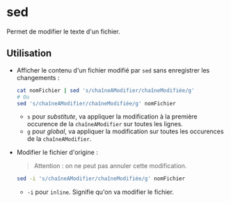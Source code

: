# sed

Permet de modifier le texte d'un fichier.

## Utilisation

- Afficher le contenu d'un fichier modifié par `sed` sans enregistrer les changements :

    ```bash
    cat nomFichier | sed 's/chaîneAModifier/chaîneModifiée/g'
    # Ou
    sed 's/chaîneAModifier/chaîneModifiée/g' nomFichier
    ```

    - `s` pour *substitute*, va appliquer la modification à la première occurence de la `chaîneAModifier` sur toutes les lignes.
    - `g` pour *global*, va appliquer la modification sur toutes les occurences de la `chaîneAModifier`.

- Modifier le fichier d'origine :

    > Attention : on ne peut pas annuler cette modification.

    ```bash
    sed -i 's/chaîneAModifier/chaîneModifiée/g' nomFichier
    ```

    - `-i` pour `inline`. Signifie qu'on va modifier le fichier.